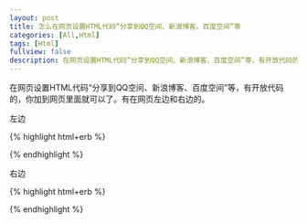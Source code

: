 ```yaml
---
layout: post
title: 怎么在网页设置HTML代码“分享到QQ空间、新浪博客、百度空间”等
categories: [All,Html]
tags: [Html]
fullview: false
description: 在网页设置HTML代码“分享到QQ空间、新浪博客、百度空间”等，有开放代码的，你加到网页里面就可以了。有在网页左边和右边的。
---
```

在网页设置HTML代码“分享到QQ空间、新浪博客、百度空间”等，有开放代码的，你加到网页里面就可以了。有在网页左边和右边的。

左边

{% highlight html+erb %}

<!-- Baidu Button BEGIN -->
<script type="text/javascript" id="bdshare_js" data="type=slide&img=6&pos=left&uid=15177" ></script>
<script type="text/javascript" id="bdshell_js"></script>
<script type="text/javascript">
var bds_config = {"bdTop":15};
document.getElementById("bdshell_js").src = "http://bdimg.share.baidu.com/static/js/shell_v2.js?cdnversion=" + new Date().getHours();
</script>
<!-- Baidu Button END -->

{% endhighlight %}

右边

{% highlight html+erb %}

<!-- Baidu Button BEGIN -->
<script type="text/javascript" id="bdshare_js" data="type=slide&img=0&pos=right&uid=11824" ></script>
<script type="text/javascript" id="bdshell_js"></script>
<script type="text/javascript">
var bds_config = {"bdTop":155};
document.getElementById("bdshell_js").src = "http://bdimg.share.baidu.com/static/js/shell_v2.js?cdnversion=" + new Date().getHours();
</script>
<!-- Baidu Button END -->

{% endhighlight %}